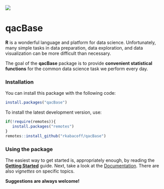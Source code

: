 ![](ducks.png)

# qacBase

<!-- badges: start -->
<!-- badges: end -->

**R** is a wonderful language and platform for data science. Unfortunately, many simple tasks in data preparation, data exploration, and data visualization can be more difficult than necessary.  

The goal of the **qacBase** package is to provide **convenient statistical functions** for the common data science task we perform every day.

### Installation

You can install this package with the following code:

``` r
install.packages("qacBase")
```

To install the latest development version, use:

``` r
if(!require(remotes)){
   install.packages("remotes")
}
remotes::install_github("rkabacoff/qacBase")
```

### Using the package

The easiest way to get started is, appropriately enough, by reading the [**Getting Started**](https://rkabacoff.github.io/qacBase/articles/qacBase.html) guide. Next, take a look at the
[Documentation](https://rkabacoff.github.io/qacBase/reference/index.html). There are also *vignettes* on specific topics.

**Suggestions are always welcome!**

